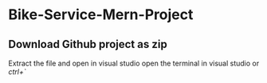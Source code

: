 # Bike-Service-Mern-Project
## Download Github project as zip
Extract the file and open in visual studio
open the terminal in visual studio or *ctrl+`*
